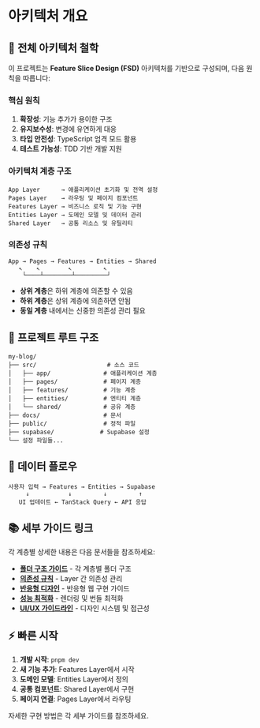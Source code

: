 # 아키텍처 개요

## 🎯 전체 아키텍처 철학

이 프로젝트는 **Feature Slice Design (FSD)** 아키텍처를 기반으로 구성되며, 다음 원칙을 따릅니다:

### 핵심 원칙
1. **확장성**: 기능 추가가 용이한 구조
2. **유지보수성**: 변경에 유연하게 대응
3. **타입 안전성**: TypeScript 엄격 모드 활용
4. **테스트 가능성**: TDD 기반 개발 지원

### 아키텍처 계층 구조

```
App Layer      → 애플리케이션 초기화 및 전역 설정
Pages Layer    → 라우팅 및 페이지 컴포넌트
Features Layer → 비즈니스 로직 및 기능 구현
Entities Layer → 도메인 모델 및 데이터 관리
Shared Layer   → 공통 리소스 및 유틸리티
```

### 의존성 규칙

```
App → Pages → Features → Entities → Shared
   ↖    ↖        ↖         ↖
    └────┴────────┴─────────┘
```

- **상위 계층**은 하위 계층에 의존할 수 있음
- **하위 계층**은 상위 계층에 의존하면 안됨
- **동일 계층** 내에서는 신중한 의존성 관리 필요

## 📁 프로젝트 루트 구조

```
my-blog/
├── src/                    # 소스 코드
│   ├── app/               # 애플리케이션 계층
│   ├── pages/             # 페이지 계층
│   ├── features/          # 기능 계층
│   ├── entities/          # 엔티티 계층
│   └── shared/            # 공유 계층
├── docs/                  # 문서
├── public/                # 정적 파일
├── supabase/             # Supabase 설정
└── 설정 파일들...
```

## 🔄 데이터 플로우

```
사용자 입력 → Features → Entities → Supabase
     ↓           ↓         ↓         ↑
   UI 업데이트 ← TanStack Query ← API 응답
```

## 📚 세부 가이드 링크

각 계층별 상세한 내용은 다음 문서들을 참조하세요:

- **[폴더 구조 가이드](./folder-structure.md)** - 각 계층별 폴더 구조
- **[의존성 규칙](./dependency-rules.md)** - Layer 간 의존성 관리
- **[반응형 디자인](./responsive-design.md)** - 반응형 웹 구현 가이드
- **[성능 최적화](./performance.md)** - 렌더링 및 번들 최적화
- **[UI/UX 가이드라인](./ui-ux-guidelines.md)** - 디자인 시스템 및 접근성

## ⚡ 빠른 시작

1. **개발 시작**: `pnpm dev`
2. **새 기능 추가**: Features Layer에서 시작
3. **도메인 모델**: Entities Layer에서 정의
4. **공통 컴포넌트**: Shared Layer에서 구현
5. **페이지 연결**: Pages Layer에서 라우팅

자세한 구현 방법은 각 세부 가이드를 참조하세요.